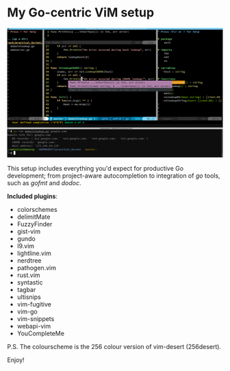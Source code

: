 My Go-centric ViM setup
==

![ViM as Go IDE](.github/vim-github_golang_ide.png)

This setup includes everything you'd expect for productive Go development; from project-aware autocompletion to integration of *go* tools, such as *gofmt* and *dodoc*.

**Included plugins**:

- colorschemes
- delimitMate
- FuzzyFinder
- gist-vim
- gundo
- l9.vim
- lightline.vim
- nerdtree
- pathogen.vim
- rust.vim
- syntastic
- tagbar
- ultisnips
- vim-fugitive
- vim-go
- vim-snippets
- webapi-vim
- YouCompleteMe

P.S. The colourscheme is the 256 colour version of vim-desert (256desert).

Enjoy!
